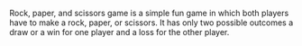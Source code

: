 Rock, paper, and scissors game is a simple fun game in which both players have to make a rock, paper, or scissors. It has only two possible outcomes a draw or a win for one player and a loss for the other player.


